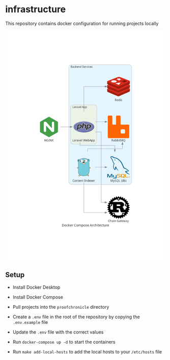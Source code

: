 # infrastructure

This repository contains docker configuration for running projects locally

![visualisation](./docker_compose_architecture.png)


## Setup
- Install Docker Desktop
- Install Docker Compose

- Pull projects into the `proofchronicle` directory
- Create a `.env` file in the root of the repository by copying the `.env.example` file
- Update the `.env` file with the correct values
- Run `docker-compose up -d` to start the containers

- Run `make add-local-hosts` to add the local hosts to your `/etc/hosts` file 
